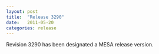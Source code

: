 ```yaml
---
layout: post
title:  "Release 3290"
date:   2011-05-20
categories: release
---
```


Revision 3290 has been designated a MESA release version.
